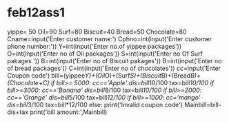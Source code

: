 # feb12ass1
yippe= 50
Oil=90
Surf=80
Biscuit=40
Bread=50
Chocolate=80
Cname=input('Enter customer name:')
Cphno=int(input('Enter customer phone number:'))
Y=int(input('Enter no.of yippee packages'))
O=int(input('Enter no of Oil packages'))
S=int(input('Enter no Of Surf pakages '))
B=int(input('Enter no of Biscuit pakages'))
B=int(input('Enter no of bread packages'))
C=int(input('Enter no of chocolates'))
cc=input('Enter Coupon code')
bill=(yippee*Y)+(Oil*O)+(Surf*S)+(Biscuit*B)+(Bread*B)+(Chocolate+C)
if bill>= 5000:
   cc=='Apple'
   dis=bill*10/100
   tax=bill*10/100
if  bill>=3000:
    cc=='Banana'
    dis=bill*8/100
    tax=bill*10/100
if bill>=2000:
    cc=='Orange'
    dis=bill*5/100
    tax=bill*12/100
if bill>=1000:
    cc='mango'
    dis=bill*3/100
    tax=bill*12/100
else:
    print('Invalid coupon code')
Mainbill=bill-dis+tax
print('bill amount:',Mainbill)
